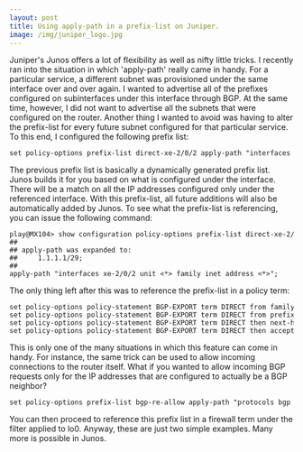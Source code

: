 ```yaml
---
layout: post
title: Using apply-path in a prefix-list on Juniper.
image: /img/juniper_logo.jpg
---
```

                   
<p>
    Juniper's Junos offers a lot of flexibility as well as nifty little tricks. 
    I recently ran into the situation in which 'apply-path' really came in handy. 
    For a particular service, a different subnet was provisioned under the same interface over and over again. 
    I wanted to advertise all of the prefixes configured on subinterfaces under this interface through BGP. 
    At the same time, however, I did not want to advertise all the subnets that were configured on the router. 
    Another thing I wanted to avoid was having to alter the prefix-list for every future subnet configured for that particular service. 
    To this end, I configured the following prefix list:
</p>
<pre style="font-size:12px">
set policy-options prefix-list direct-xe-2/0/2 apply-path "interfaces xe-2/0/2 unit <*> family inet address <*>"
</pre>     
<p>
    The previous prefix list is basically a dynamically generated prefix list. 
    Junos builds it for you based on what is configured under the interface. 
    There will be a match on all the IP addresses configured only under the referenced interface. 
    With this prefix-list, all future additions will also be automatically added by Junos. To see what the prefix-list is referencing, you can issue the following command:
</p>
<pre style="font-size:12px">
play@MX104> show configuration policy-options prefix-list direct-xe-2/0/2 |display inheritance
##
## apply-path was expanded to:
##     1.1.1.1/29;
##
apply-path "interfaces xe-2/0/2 unit <*> family inet address <*>";
</pre>   
<p>
    The only thing left after this was to reference the prefix-list in a policy term:
</p>
<pre style="font-size:12px">
set policy-options policy-statement BGP-EXPORT term DIRECT from family inet
set policy-options policy-statement BGP-EXPORT term DIRECT from prefix-list direct-xe-2/0/2
set policy-options policy-statement BGP-EXPORT term DIRECT then next-hop self
set policy-options policy-statement BGP-EXPORT term DIRECT then accept
</pre>      
<p>
    This is only one of the many situations in which this feature can come in handy. 
    For instance, the same trick can be used to allow incoming connections to the router itself.
    What if you wanted to allow incoming BGP requests only for the IP addresses that are configured to actually be a BGP neighbor?
</p>
<pre style="font-size:12px">
set policy-options prefix-list bgp-re-allow apply-path "protocols bgp group <*> neighbor <*>"
</pre>     
<p>
    You can then proceed to reference this prefix list in a firewall term under the filter applied to lo0.
    Anyway, these are just two simple examples.  Many more is possible in Junos.
</p>
   